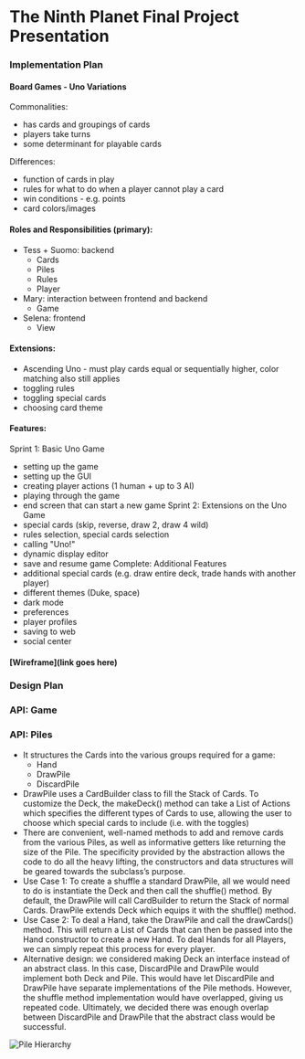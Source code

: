 # The Ninth Planet Final Project Presentation

### Implementation Plan

#### Board Games - Uno Variations

Commonalities:
- has cards and groupings of cards
- players take turns
- some determinant for playable cards

Differences:
- function of cards in play
- rules for what to do when a player cannot play a card
- win conditions - e.g. points
- card colors/images

#### Roles and Responsibilities (primary):
- Tess + Suomo: backend
    - Cards
    - Piles
    - Rules
    - Player
- Mary: interaction between frontend and backend
    - Game
- Selena: frontend
    - View

#### Extensions:
- Ascending Uno - must play cards equal or sequentially higher, color matching also still applies
- toggling rules
- toggling special cards
- choosing card theme

#### Features:
Sprint 1: Basic Uno Game
- setting up the game
- setting up the GUI
- creating player actions (1 human + up to 3 AI)
- playing through the game
- end screen that can start a new game
Sprint 2: Extensions on the Uno Game
- special cards (skip, reverse, draw 2, draw 4 wild)
- rules selection, special cards selection
- calling "Uno!"
- dynamic display editor
- save and resume game
Complete: Additional Features
- additional special cards (e.g. draw entire deck, trade hands with another player)
- different themes (Duke, space)
- dark mode
- preferences
- player profiles
- saving to web
- social center
    
#### [Wireframe](link goes here)

### Design Plan

### API: Game

### API: Piles

- It structures the Cards into the various groups required for a game:
    - Hand
    - DrawPile
    - DiscardPile
- DrawPile uses a CardBuilder class to fill the Stack of Cards. To customize the Deck, the makeDeck() method can take a List of Actions which specifies the different types of Cards to use, allowing the user to choose which special cards to include (i.e. with the toggles)
- There are convenient, well-named methods to add and remove cards from the various Piles, as well as informative getters like returning the size of the Pile. The specificity provided by the abstraction allows the code to do all the heavy lifting, the constructors and data structures will be geared towards the subclass’s purpose.
- Use Case 1: To create a shuffle a standard DrawPile, all we would need to do is instantiate the Deck and then call the shuffle() method. By default, the DrawPile will call CardBuilder to return the Stack of normal Cards. DrawPile extends Deck which equips it with the shuffle() method.
- Use Case 2: To deal a Hand, take the DrawPile and call the drawCards() method. This will return a List of Cards that can then be passed into the Hand constructor to create a new Hand. To deal Hands for all Players, we can simply repeat this process for every player.
- Alternative design: we considered making Deck an interface instead of an abstract class. In this case, DiscardPile and DrawPile would implement both Deck and Pile. This would have let DiscardPile and DrawPile have separate implementations of the Pile methods. However, the shuffle method implementation would have overlapped, giving us repeated code. Ultimately, we decided there was enough overlap between DiscardPile and DrawPile that the abstract class would be successful.

![Pile Hierarchy](https://coursework.cs.duke.edu/compsci307_2020spring/final_team09/-/raw/master/pile_hierarchy.png)
